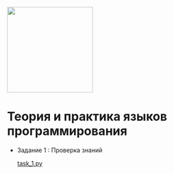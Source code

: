 <p align="left"><img src="https://isu.ru/system/modules/ru.isu.siteabsorption/resources/img/svg/ny_logo.svg" width="200"></p>

# Теория и практика языков программирования

- Задание 1 : Проверка знаний

  <a href="https://github.com/DaniilZverev/langProg/blob/master/task_1.py" targer="_blank">task_1.py</a>
